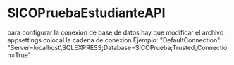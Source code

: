 # SICOPruebaEstudianteAPI

para configurar la conexion de base de datos hay que modificar el archivo appsettings
colocal la cadena de conexion 
Ejemplo: "DefaultConnection": "Server=localhost\\SQLEXPRESS;Database=SICOPrueba;Trusted_Connection=True"
